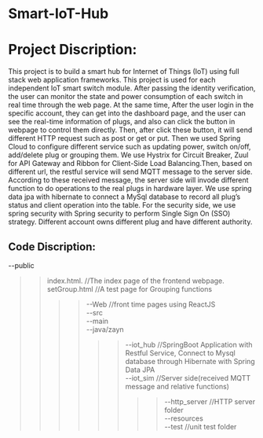 # Smart-IoT-Hub
Project Discription:
====
This project is to build a smart hub for Internet of Things (IoT) using full stack web application frameworks. This project is used for each independent IoT smart switch module. After passing the identity verification, the user can monitor the state and power consumption of each switch in real time through the web page. At the same time, After the user login in the specific account, they can get into the dashboard page, and the user can see the real-time information of plugs, and also can click the button in webpage to control them directly.  Then, after click these button, it will send different HTTP request such as post or get or put. Then we used Spring Cloud to configure different service such as updating power, switch on/off, add/delete plug or grouping them. We use Hystrix for Circuit Breaker, Zuul for API Gateway and Ribbon for Client-Side Load Balancing.Then, based on different url, the restful service will send MQTT message to the server side. According to these received message, the server side will invode different function to do operations to the real plugs in hardware layer. 
We use spring data jpa with hibernate to connect a MySql database to record all plug’s status and client operation into the table.
For the security side, we use spring security with Spring security to perform Single Sign On (SSO) strategy. Different account owns different plug and have different authority.

Code Discription:
----
--public
>> index.html.               //The index page of the frontend webpage.  
>> setGroup.html             //A test page for Grouping functions  
>>>>--Web                     //front time pages using ReactJS  
--src  
>>--main  
>>>>--java/zayn  
>>>>>>--iot_hub          //SpringBoot Application with Restful Service, Connect to Mysql database through Hibernate with Spring Data JPA  
>>>>>>--iot_sim          //Server side(received MQTT message and relative functions)  
>>>>>>>>--http_server  //HTTP server folder  
>>>>--resources  
>>>>>>--test                     //unit test folder  
